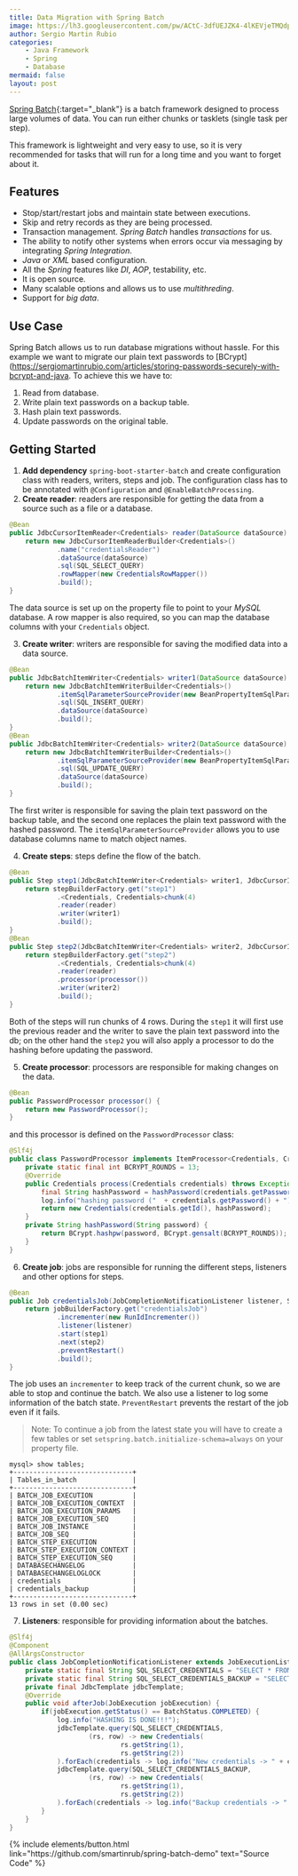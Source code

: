 ```yaml
---
title: Data Migration with Spring Batch
image: https://lh3.googleusercontent.com/pw/ACtC-3dfUEJZK4-4lKEVjeTMQdpUB6Sodn2_nCtxdNNONEwAE2lmB-J2bVmRrJeIH_UcFhL9br29JYLnTRidoks1WoSuhTshvydbHFALb8zjguKMlqxceJ8_LcThFN_EXE_lsHTwQXhIJE2dqRa97ZXZ12QM=w640-h426-no?authuser=1
author: Sergio Martin Rubio
categories:
    - Java Framework
    - Spring
    - Database
mermaid: false
layout: post
---
```


[Spring Batch](https://docs.spring.io/spring-batch/trunk/reference/html/){:target="_blank"} is a batch framework designed to process large volumes of data. You can run either chunks or tasklets (single task per step).

This framework is lightweight and very easy to use, so it is very recommended for tasks that will run for a long time and you want to forget about it.

## Features

- Stop/start/restart jobs and maintain state between executions.
- Skip and retry records as they are being processed.
- Transaction management. _Spring Batch_ handles _transactions_ for us.
- The ability to notify other systems when errors occur via messaging by integrating _Spring Integration_.
- _Java_ or _XML_ based configuration.
- All the _Spring_ features like _DI_, _AOP_, testability, etc.
- It is open source.
- Many scalable options and allows us to use _multithreding_.
- Support for _big data_.

## Use Case

Spring Batch allows us to run database migrations without hassle. For this example we want to migrate our plain text passwords to [BCrypt](https://sergiomartinrubio.com/articles/storing-passwords-securely-with-bcrypt-and-java. To achieve this we have to:

1. Read from database.
2. Write plain text passwords on a backup table.
3. Hash plain text passwords.
4. Update passwords on the original table.

## Getting Started

1. **Add dependency** `spring-boot-starter-batch` and create configuration class with readers, writers, steps and job. The configuration class has to be annotated with `@Configuration` and `@EnableBatchProcessing`.
2. **Create reader**: readers are responsible for getting the data from a source such as a file or a database.

```java
@Bean
public JdbcCursorItemReader<Credentials> reader(DataSource dataSource) {
    return new JdbcCursorItemReaderBuilder<Credentials>()
            .name("credentialsReader")
            .dataSource(dataSource)
            .sql(SQL_SELECT_QUERY)
            .rowMapper(new CredentialsRowMapper())
            .build();
}
```

The data source is set up on the property file to point to your _MySQL_ database. A row mapper is also required, so you can map the database columns with your `Credentials` object.

3. **Create writer**: writers are responsible for saving the modified data into a data source.

```java
@Bean
public JdbcBatchItemWriter<Credentials> writer1(DataSource dataSource) {
    return new JdbcBatchItemWriterBuilder<Credentials>()
            .itemSqlParameterSourceProvider(new BeanPropertyItemSqlParameterSourceProvider<>())
            .sql(SQL_INSERT_QUERY)
            .dataSource(dataSource)
            .build();
}
@Bean
public JdbcBatchItemWriter<Credentials> writer2(DataSource dataSource) {
    return new JdbcBatchItemWriterBuilder<Credentials>()
            .itemSqlParameterSourceProvider(new BeanPropertyItemSqlParameterSourceProvider<>())
            .sql(SQL_UPDATE_QUERY)
            .dataSource(dataSource)
            .build();
}
```

The first writer is responsible for saving the plain text password on the backup table, and the second one replaces the plain text password with the hashed password. The `itemSqlParameterSourceProvider` allows you to use database columns name to match object names.

4. **Create steps**: steps define the flow of the batch.

```java
@Bean
public Step step1(JdbcBatchItemWriter<Credentials> writer1, JdbcCursorItemReader<Credentials> reader) {
    return stepBuilderFactory.get("step1")
            .<Credentials, Credentials>chunk(4)
            .reader(reader)
            .writer(writer1)
            .build();
}
@Bean
public Step step2(JdbcBatchItemWriter<Credentials> writer2, JdbcCursorItemReader<Credentials> reader) {
    return stepBuilderFactory.get("step2")
            .<Credentials, Credentials>chunk(4)
            .reader(reader)
            .processor(processor())
            .writer(writer2)
            .build();
}
```

Both of the steps will run chunks of 4 rows. During the `step1` it will first use the previous reader and the writer to save the plain text password into the db; on the other hand the `step2` you will also apply a processor to do the hashing before updating the password.

5. **Create processor**: processors are responsible for making changes on the data.

```java
@Bean
public PasswordProcessor processor() {
    return new PasswordProcessor();
}
```

and this processor is defined on the `PasswordProcessor` class:

```java
@Slf4j
public class PasswordProcessor implements ItemProcessor<Credentials, Credentials> {
    private static final int BCRYPT_ROUNDS = 13;
    @Override
    public Credentials process(Credentials credentials) throws Exception {
        final String hashPassword = hashPassword(credentials.getPassword());
        log.info("hashing password ("  + credentials.getPassword() + ") into (" + hashPassword + ")");
        return new Credentials(credentials.getId(), hashPassword);
    }
    private String hashPassword(String password) {
        return BCrypt.hashpw(password, BCrypt.gensalt(BCRYPT_ROUNDS));
    }
}
```

6. **Create job**: jobs are responsible for running the different steps, listeners and other options for steps.

```java
@Bean
public Job credentialsJob(JobCompletionNotificationListener listener, Step step1, Step step2) {
    return jobBuilderFactory.get("credentialsJob")
            .incrementer(new RunIdIncrementer())
            .listener(listener)
            .start(step1)
            .next(step2)
            .preventRestart()
            .build();
}
```

The job uses an `incrementer` to keep track of the current chunk, so we are able to stop and continue the batch. We also use a listener to log some information of the batch state. `PreventRestart` prevents the restart of the job even if it fails.

>Note: To continue a job from the latest state you will have to create a few tables or set `setspring.batch.initialize-schema=always` on your property file.

```shell
mysql> show tables;
+------------------------------+
| Tables_in_batch              |
+------------------------------+
| BATCH_JOB_EXECUTION          |
| BATCH_JOB_EXECUTION_CONTEXT  |
| BATCH_JOB_EXECUTION_PARAMS   |
| BATCH_JOB_EXECUTION_SEQ      |
| BATCH_JOB_INSTANCE           |
| BATCH_JOB_SEQ                |
| BATCH_STEP_EXECUTION         |
| BATCH_STEP_EXECUTION_CONTEXT |
| BATCH_STEP_EXECUTION_SEQ     |
| DATABASECHANGELOG            |
| DATABASECHANGELOGLOCK        |
| credentials                  |
| credentials_backup           |
+------------------------------+
13 rows in set (0.00 sec)
```

 7. **Listeners**: responsible for providing information about the batches.

```java
@Slf4j
@Component
@AllArgsConstructor
public class JobCompletionNotificationListener extends JobExecutionListenerSupport {
    private static final String SQL_SELECT_CREDENTIALS = "SELECT * FROM credentials";
    private static final String SQL_SELECT_CREDENTIALS_BACKUP = "SELECT * FROM credentials_backup";
    private final JdbcTemplate jdbcTemplate;
    @Override
    public void afterJob(JobExecution jobExecution) {
        if(jobExecution.getStatus() == BatchStatus.COMPLETED) {
            log.info("HASHING IS DONE!!!");
            jdbcTemplate.query(SQL_SELECT_CREDENTIALS,
                    (rs, row) -> new Credentials(
                            rs.getString(1),
                            rs.getString(2))
            ).forEach(credentials -> log.info("New credentials -> " + credentials));
            jdbcTemplate.query(SQL_SELECT_CREDENTIALS_BACKUP,
                    (rs, row) -> new Credentials(
                            rs.getString(1),
                            rs.getString(2))
            ).forEach(credentials -> log.info("Backup credentials -> " + credentials));
        }
    }
}
```

<p class="text-center">
{% include elements/button.html link="https://github.com/smartinrub/spring-batch-demo" text="Source Code" %}
</p>
